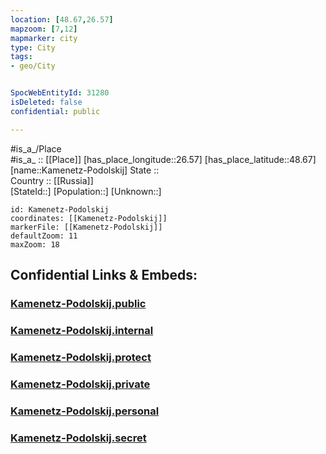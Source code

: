 ```yaml
---
location: [48.67,26.57] 
mapzoom: [7,12] 
mapmarker: city 
type: City
tags:
- geo/City


SpocWebEntityId: 31280
isDeleted: false
confidential: public

---
```

#is_a_/Place  
#is_a_ :: [[Place]] 
[has_place_longitude::26.57] 
[has_place_latitude::48.67] 
[name::Kamenetz-Podolskij] 
State ::  
Country :: [[Russia]]  
[StateId::] 
[Population::] 
[Unknown::] 


```leaflet
id: Kamenetz-Podolskij
coordinates: [[Kamenetz-Podolskij]] 
markerFile: [[Kamenetz-Podolskij]] 
defaultZoom: 11 
maxZoom: 18
```


## Confidential Links & Embeds: 

### [Kamenetz-Podolskij.public](/_public/\Earth\Continent\Europe\Europe~East\Ukraine\Regions~Ukraine\Khmel'nyts'kyy\CityKamenetz-Podolskij.public.md) 

### [Kamenetz-Podolskij.internal](/_internal/\Earth\Continent\Europe\Europe~East\Ukraine\Regions~Ukraine\Khmel'nyts'kyy\CityKamenetz-Podolskij.internal.md) 

### [Kamenetz-Podolskij.protect](/_protect/\Earth\Continent\Europe\Europe~East\Ukraine\Regions~Ukraine\Khmel'nyts'kyy\CityKamenetz-Podolskij.protect.md) 

### [Kamenetz-Podolskij.private](/_private/\Earth\Continent\Europe\Europe~East\Ukraine\Regions~Ukraine\Khmel'nyts'kyy\CityKamenetz-Podolskij.private.md) 

### [Kamenetz-Podolskij.personal](/_personal/\Earth\Continent\Europe\Europe~East\Ukraine\Regions~Ukraine\Khmel'nyts'kyy\CityKamenetz-Podolskij.personal.md) 

### [Kamenetz-Podolskij.secret](/_secret/\Earth\Continent\Europe\Europe~East\Ukraine\Regions~Ukraine\Khmel'nyts'kyy\CityKamenetz-Podolskij.secret.md)

